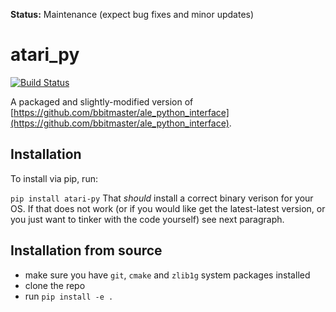 **Status:** Maintenance (expect bug fixes and minor updates)

# atari_py

[![Build Status](https://travis-ci.org/openai/atari-py.svg?branch=master)](https://travis-ci.org/openai/atari-py)

A packaged and slightly-modified version of [https://github.com/bbitmaster/ale_python_interface](https://github.com/bbitmaster/ale_python_interface).

## Installation

To install via pip, run:

```pip install atari-py```
That *should* install a correct binary verison for your OS. If that does not work (or if you would like get the latest-latest
version, or you just want to tinker with the code yourself) see next paragraph. 

## Installation from source

  -  make sure you have `git`, `cmake` and `zlib1g` system packages installed 
  -  clone the repo
  -  run `pip install -e .`

